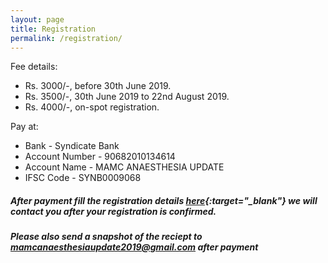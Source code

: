 ```yaml
---
layout: page
title: Registration
permalink: /registration/
---
```


Fee details:
- Rs. 3000/-, before 30th June 2019.
- Rs. 3500/-, 30th June 2019 to 22nd August 2019.
- Rs. 4000/-, on-spot registration.

Pay at:
- Bank           - Syndicate Bank
- Account Number - 90682010134614
- Account Name   - MAMC ANAESTHESIA UPDATE
- IFSC Code      - SYNB0009068

##### After payment fill the registration details [here](https://docs.google.com/forms/d/e/1FAIpQLScACQzIlqV5JNsssZbs-p8T8oNE6YjUfxY3ujqVgUpxxXHlug/viewform){:target="_blank"} we will contact you after your registration is confirmed.  

##### Please also send a snapshot of the reciept to [mamcanaesthesiaupdate2019@gmail.com](mailto:mamcanaesthesiaupdate2019@gmail.com) after payment
